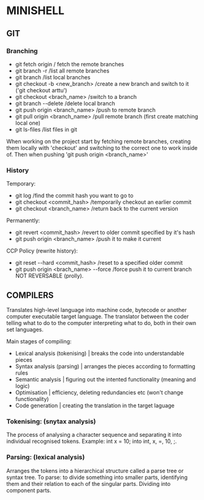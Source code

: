 # MINISHELL

## GIT

### Branching
- git fetch origin / fetch the remote branches
- git branch -r /list all remote branches
- git branch /list local branches
- git checkout -b <new_branch> /create a new branch and switch to it ('git checkout arttu')
- git checkout <brach_name> /switch to a branch
- git branch --delete <branchname> /delete local branch
- git push origin <branch_name> /push to remote branch
- git pull origin <branch_name> /pull remote branch (first create matching local one)
- git ls-files /list files in git

When working on the project start by fetching remote branches, creating them locally with 'checkout' and switching to the correct one to work inside of. Then when pushing 'git push origin <branch_name>'

### History
Temporary:
- git log /find the commit hash you want to go to
- git checkout <commit_hash> /temporarily checkout an earlier commit
- git checkout <branch_name> /return back to the current version

Permanently:
- git revert <commit_hash> /revert to older commit specified by it's hash
- git push origin <branch_name> /push it to make it current

CCP Policy (rewrite history):
- git reset --hard <commit_hash> /reset to a specified older commit
- git push origin <brach_name> --force /force push it to current branch
NOT REVERSABLE (prolly).

## COMPILERS

Translates high-level language into machine code, bytecode or another computer executable target language. The translator between the coder telling what to do to the computer interpreting what to do, both in their own set languages.

Main stages of compiling:
- Lexical analysis (tokenising) | breaks the code into understandable pieces
- Syntax analysis (parsing) | arranges the pieces according to formatting rules
- Semantic analysis | figuring out the intented functionality (meaning and logic)
- Optimisation | efficiency, deleting redundancies etc (won't change functionality)
- Code generation | creating the translation in the target laguage

### Tokenising: (snytax analysis)
The process of analysing a character sequence and separating it into individual recognised tokens. Example: int x = 10; into int, x, =, 10, ;.

### Parsing: (lexical analysis)
Arranges the tokens into a hierarchical structure called a parse tree or syntax tree.
To parse: to divide something into smaller parts, identifying them and their relation to each of the singular parts. Dividing into component parts.